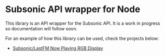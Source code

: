# Subsonic API wrapper for Node

This library is an API wrapper for the Subsonic API. It is a work in progress so documentation will follow soon.

For an example of how this library can be used, check the projects below:

- [Subsonic/LastFM Now Playing RGB Display](https://github.com/telekineticyeti/subsonic-nowplaying-rgb-display)
